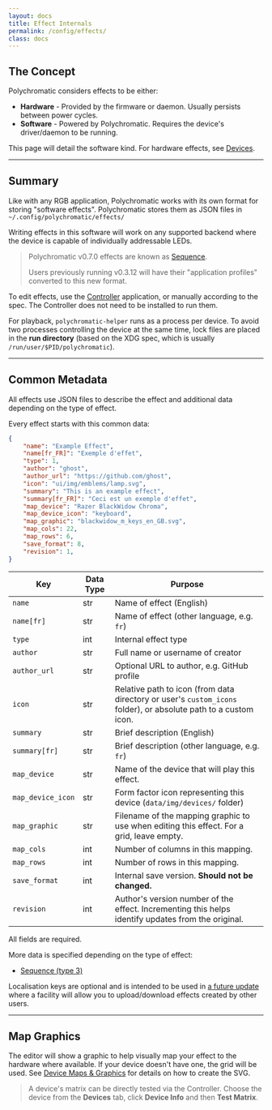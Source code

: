 ```yaml
---
layout: docs
title: Effect Internals
permalink: /config/effects/
class: docs
---
```


## The Concept

Polychromatic considers effects to be either:

* **Hardware** - Provided by the firmware or daemon. Usually persists between power cycles.
* **Software** - Powered by Polychromatic. Requires the device's driver/daemon to be running.

This page will detail the software kind. For hardware effects, see [Devices](/controller/devices/).

---

## Summary

Like with any RGB application, Polychromatic works with its own format for
storing "software effects". Polychromatic stores them as JSON files in
`~/.config/polychromatic/effects/` <!--and can be imported
and exported for use in other applications. -->

Writing effects in this software will work on any supported backend where the
device is capable of individually addressable LEDs. <!-- and can be
set to work within specifications  (for example, a scripted effect that
should only be played on keyboards) -->

<!--
There are three types:

| ID | Type                                                         | Purpose                   |
| -- | ------------------------------------------------------------ | ------------------------- |
| 1  | [![](/images/effect_types/layered.svg) Layered](layered/)    | Each layer describes how to display a specified range of LEDs
| 2  | [![](/images/effect_types/scripted.svg) Scripted](scripted/) | Programmable effects written in Python
| 3  | [![](/images/effect_types/sequence.svg) Sequence](sequence/) | Animated (or static) effect based on pixels and frames
-->

> Polychromatic v0.7.0  effects are known as [Sequence](sequence/).
>
> Users previously running v0.3.12 will have their "application profiles"
> converted to this new format.

To edit effects, use the [Controller](/controller/effects/) application, or
manually according to the spec. The Controller does not need to be installed to run them.

For playback, `polychromatic-helper` runs as a process per device.
To avoid two processes controlling the device at the same time,
lock files are placed in the **run directory** (based on the XDG spec, which is
usually `/run/user/$PID/polychromatic`).

---

## Common Metadata

All effects use JSON files to describe the effect and additional data depending
on the type of effect.

Every effect starts with this common data:

```json
{
    "name": "Example Effect",
    "name[fr_FR]": "Exemple d'effet",
    "type": 1,
    "author": "ghost",
    "author_url": "https://github.com/ghost",
    "icon": "ui/img/emblems/lamp.svg",
    "summary": "This is an example effect",
    "summary[fr_FR]": "Ceci est un exemple d'effet",
    "map_device": "Razer BlackWidow Chroma",
    "map_device_icon": "keyboard",
    "map_graphic": "blackwidow_m_keys_en_GB.svg",
    "map_cols": 22,
    "map_rows": 6,
    "save_format": 8,
    "revision": 1,
}
```

| Key           | Data Type | Purpose                                       |
| ------------- | --------- | --------------------------------------------- |
| `name`        | str       | Name of effect (English)
| `name[fr]`    | str       | Name of effect (other language, e.g. `fr`)
| `type`        | int       | Internal effect type
| `author`      | str       | Full name or username of creator
| `author_url`  | str       | Optional URL to author, e.g. GitHub profile
| `icon`        | str       | Relative path to icon (from data directory or user's `custom_icons` folder), or absolute path to a custom icon.
| `summary`     | str       | Brief description (English)
| `summary[fr]` | str       | Brief description (other language, e.g. `fr`)
| `map_device`  | str       | Name of the device that will play this effect. <!-- For scripted effects, leave empty. -->
| `map_device_icon` | str | Form factor icon representing this device (`data/img/devices/` folder)
| `map_graphic` | str       | Filename of the mapping graphic to use when editing this effect. For a grid, leave empty.
| `map_cols`    | int       | Number of columns in this mapping. <!-- Set to `0` for scripted effects. -->
| `map_rows`    | int       | Number of rows in this mapping. <!-- Set to `0` for scripted effects. -->
| `save_format` | int       | Internal save version. **Should not be changed.**
| `revision`    | int       | Author's version number of the effect. Incrementing this helps identify updates from the original.

All fields are required.

More data is specified depending on the type of effect:

<!--
* [Layered (type 1)](layered/#additional-metadata)
* [Scripted (type 2)](scripted/#additional-metadata)
-->
* [Sequence (type 3)](sequence/#additional-metadata)

Localisation keys are optional and is intended to be used in [a future update](/roadmap/)
where a facility will allow you to upload/download effects created by other users.

---

## Map Graphics

The editor will show a graphic to help visually map your effect to the hardware
where available. If your device doesn't have one, the grid will be used.
See [Device Maps & Graphics](/devicemaps/) for details on how to create the SVG.

> A device's matrix can be directly tested via the Controller. Choose the device
from the **Devices** tab, click **Device Info** and then **Test Matrix**.
